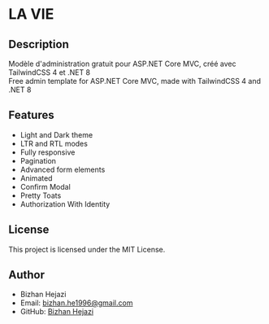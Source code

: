 # LA VIE

## Description
Modèle d'administration gratuit pour ASP.NET Core MVC, créé avec TailwindCSS 4 et .NET 8  
Free admin template for ASP.NET Core MVC, made with TailwindCSS 4 and .NET 8

## Features
- Light and Dark theme
- LTR and RTL modes
- Fully responsive
- Pagination
- Advanced form elements
- Animated
- Confirm Modal
- Pretty Toats
- Authorization With Identity

## License
This project is licensed under the MIT License.

## Author
- Bizhan Hejazi
- Email: bizhan.he1996@gmail.com
- GitHub: [Bizhan Hejazi](https://www.linkedin.com/in/bizhan-hejazi-568152226/)